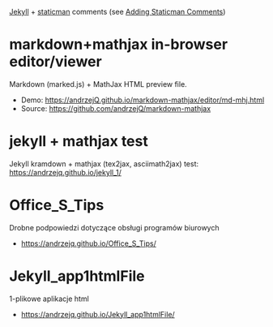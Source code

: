 [Jekyll](https://jekyllrb.com/) + [staticman](https://staticman.net/) comments (see [Adding Staticman Comments](https://travisdowns.github.io/blog/2020/02/05/now-with-comments.html))


markdown+mathjax in-browser editor/viewer
==================================

Markdown (marked.js) + MathJax HTML preview file.

- Demo: <https://andrzejQ.github.io/markdown-mathjax/editor/md-mhj.html>
- Source: <https://github.com/andrzejQ/markdown-mathjax>

jekyll + mathjax test
==================================

Jekyll kramdown + mathjax (tex2jax, asciimath2jax) test: <https://andrzejq.github.io/jekyll_1/>


Office_S_Tips
==================================

Drobne podpowiedzi dotyczące obsługi programów biurowych

- <https://andrzejq.github.io/Office_S_Tips/>



Jekyll_app1htmlFile
==================================

1-plikowe aplikacje html

- <https://andrzejq.github.io/Jekyll_app1htmlFile/>

